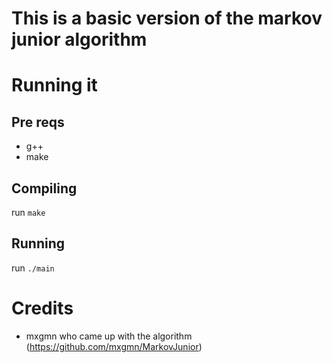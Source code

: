 # This is a basic version of the markov junior algorithm
# Running it
## Pre reqs
+ g++
+ make
## Compiling
run `make`
## Running
run `./main`
# Credits
+ mxgmn who came up with the algorithm (https://github.com/mxgmn/MarkovJunior)
